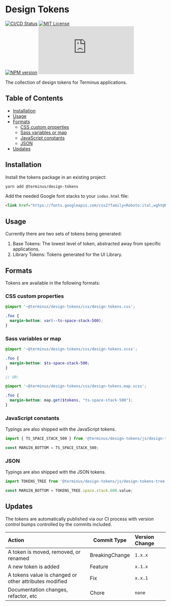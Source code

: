 <h1>Design Tokens</h1>

[![CI/CD Status][github-action-badge]][github-action-link] [![MIT License][license-image]][license-url]  
[![NPM version][npm-version-image]][npm-package] [![Library size][file-size-badge]][raw-distribution-js]

The collection of design tokens for Terminus applications.

<!-- START doctoc generated TOC please keep comment here to allow auto update -->
<!-- DON'T EDIT THIS SECTION, INSTEAD RE-RUN doctoc TO UPDATE -->
## Table of Contents

- [Installation](#installation)
- [Usage](#usage)
- [Formats](#formats)
  - [CSS custom properties](#css-custom-properties)
  - [Sass variables or map](#sass-variables-or-map)
  - [JavaScript constants](#javascript-constants)
  - [JSON](#json)
- [Updates](#updates)

<!-- END doctoc generated TOC please keep comment here to allow auto update -->

## Installation

Install the tokens package in an existing project:

```bash
yarn add @terminus/design-tokens
```

Add the needed Google font stacks to your `index.html` file:

```html
<link href="https://fonts.googleapis.com/css2?family=Roboto:ital,wght@0,400;0,500;0,700;1,400&display=swap" rel="stylesheet">
```

## Usage

Currently there are two sets of tokens being generated:

1. Base Tokens: The lowest level of token, abstracted away from specific applications.
2. Library Tokens: Tokens generated for the UI Library.

## Formats

Tokens are available in the following formats:

### CSS custom properties

```scss
@import '~@terminus/design-tokens/css/design-tokens.css';

.foo {
  margin-bottom: var(--ts-space-stack-500);
}
```

### Sass variables or map

```scss
@import '~@terminus/design-tokens/css/design-tokens.scss';

.foo {
  margin-bottom: $ts-space-stack-500;
}

// OR:

@import '~@terminus/design-tokens/css/design-tokens.map.scss';

.foo {
  margin-bottom: map.get($tokens, "ts-space-stack-500");
}
```

### JavaScript constants

Typings are also shipped with the JavaScript tokens.

```javascript
import { TS_SPACE_STACK_500 } from '@terminus/design-tokens/js/design-tokens';

const MARGIN_BOTTOM = TS_SPACE_STACK_500;
```

### JSON

Typings are also shipped with the JSON tokens.

```javascript
import TOKENS_TREE from '@terminus/design-tokens/js/design-tokens-tree';

const MARGIN_BOTTOM = TOKENS_TREE.space.stack.600.value;
```

## Updates

The tokens are automatically published via our CI process with version control bumps controlled by the commits included.

| Action                                                 |  Commit Type   | Version Change |
|:-------------------------------------------------------|----------------|:---------------|
| A token is moved, removed, or renamed                  | BreakingChange | `1.x.x`        |
| A new token is added                                   | Feature        | `x.1.x`        |
| A tokens value is changed or other attributes modified | Fix            | `x.x.1`        |
| Documentation changes, refactor, etc                   | Chore          | `none`         |

<!-- Links -->
[license-url]:         https://github.com/GetTerminus/terminus-oss/blob/release/LICENSE
[license-image]:       http://img.shields.io/badge/license-MIT-blue.svg
[npm-version-image]:   http://img.shields.io/npm/v/@terminus/design-tokens.svg
[npm-package]:         https://www.npmjs.com/package/@terminus/design-tokens
[github-action-badge]: https://github.com/GetTerminus/terminus-oss/workflows/Release%20CI/badge.svg
[github-action-link]:  https://github.com/GetTerminus/terminus-oss/actions?query=workflow%3A%22CI+Release%22
[file-size-badge]:     http://img.badgesize.io/https://unpkg.com/@terminus/design-tokens/css/design-tokens.css?compression=gzip
[raw-distribution-js]: https://unpkg.com/@terminus/design-tokens@*/

